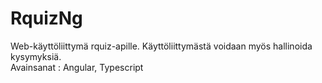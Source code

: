 # RquizNg

Web-käyttöliittymä rquiz-apille. Käyttöliittymästä voidaan myös hallinoida kysymyksiä.<br>
Avainsanat :  Angular, Typescript